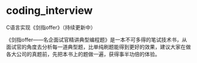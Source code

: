 # coding_interview
C语言实现《剑指offer》（持续更新中）  

《剑指offer——名企面试官精讲典型编程题》是一本不可多得的笔试技术书，从面试官的角度去分析每一道典型题，比单纯刷题能得到更好的效果，建议大家在做各大公司的真题前，先把本书上的题做一遍，获得事半功倍的体验。
